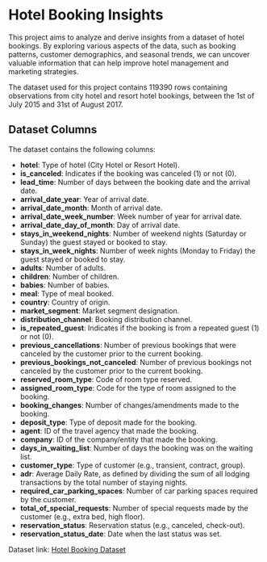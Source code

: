 # Hotel Booking Insights

This project aims to analyze and derive insights from a dataset of hotel bookings. By exploring various aspects of the data, such as booking patterns, customer 
demographics, and seasonal trends, we can uncover valuable information that can help improve hotel management and marketing strategies.

The dataset used for this project contains 119390 rows containing observations from city hotel and resort hotel bookings, between the 1st of July 2015 and 31st of August 2017.

## Dataset Columns

The dataset contains the following columns:

- **hotel**: Type of hotel (City Hotel or Resort Hotel).
- **is_canceled**: Indicates if the booking was canceled (1) or not (0).
- **lead_time**: Number of days between the booking date and the arrival date.
- **arrival_date_year**: Year of arrival date.
- **arrival_date_month**: Month of arrival date.
- **arrival_date_week_number**: Week number of year for arrival date.
- **arrival_date_day_of_month**: Day of arrival date.
- **stays_in_weekend_nights**: Number of weekend nights (Saturday or Sunday) the guest stayed or booked to stay.
- **stays_in_week_nights**: Number of week nights (Monday to Friday) the guest stayed or booked to stay.
- **adults**: Number of adults.
- **children**: Number of children.
- **babies**: Number of babies.
- **meal**: Type of meal booked.
- **country**: Country of origin.
- **market_segment**: Market segment designation.
- **distribution_channel**: Booking distribution channel.
- **is_repeated_guest**: Indicates if the booking is from a repeated guest (1) or not (0).
- **previous_cancellations**: Number of previous bookings that were canceled by the customer prior to the current booking.
- **previous_bookings_not_canceled**: Number of previous bookings not canceled by the customer prior to the current booking.
- **reserved_room_type**: Code of room type reserved.
- **assigned_room_type**: Code for the type of room assigned to the booking.
- **booking_changes**: Number of changes/amendments made to the booking.
- **deposit_type**: Type of deposit made for the booking.
- **agent**: ID of the travel agency that made the booking.
- **company**: ID of the company/entity that made the booking.
- **days_in_waiting_list**: Number of days the booking was on the waiting list.
- **customer_type**: Type of customer (e.g., transient, contract, group).
- **adr**: Average Daily Rate, as defined by dividing the sum of all lodging transactions by the total number of staying nights.
- **required_car_parking_spaces**: Number of car parking spaces required by the customer.
- **total_of_special_requests**: Number of special requests made by the customer (e.g., extra bed, high floor).
- **reservation_status**: Reservation status (e.g., canceled, check-out).
- **reservation_status_date**: Date when the last status was set.


Dataset link: [Hotel Booking Dataset](https://www.kaggle.com/datasets/mojtaba142/hotel-booking)